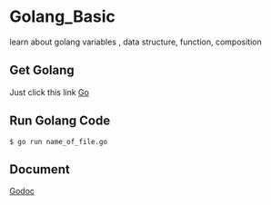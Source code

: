 # Golang_Basic
learn about golang variables , data structure, function, composition

## Get Golang

Just click this link [Go](https://golang.org/)

## Run Golang Code

```$ go run name_of_file.go```

## Document
[Godoc](https://godoc.org/)